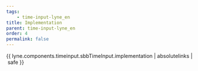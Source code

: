 ```yaml
---
tags: 
    - time-input-lyne_en
title: Implementation
parent: time-input-lyne_en
order: 4
permalink: false  
---
```

{{ lyne.components.timeinput.sbbTimeInput.implementation | absolutelinks | safe }}
